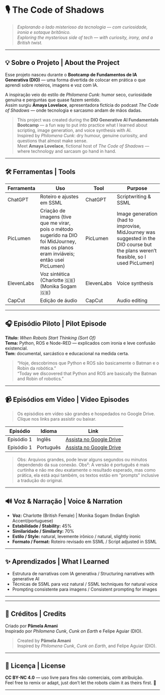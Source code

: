 # 🎙️ The Code of Shadows

> *Explorando o lado misterioso da tecnologia — com curiosidade, ironia e sotaque britânico.*  
> *Exploring the mysterious side of tech — with curiosity, irony, and a British twist.*

---

## 💡 Sobre o Projeto | About the Project

Esse projeto nasceu durante o **Bootcamp de Fundamentos de IA Generativa (DIO)** — uma forma divertida de colocar em prática o que aprendi sobre roteiros, imagens e voz com IA.

A inspiração veio do estilo de *Philomena Cunk*: humor seco, curiosidade genuína e perguntas que quase fazem sentido.  
Assim surgiu **Amaya Lovelace**, apresentadora fictícia do podcast *The Code of Shadows* — onde tecnologia e sarcasmo andam de mãos dadas.

> This project was created during the **DIO Generative AI Fundamentals Bootcamp** — a fun way to put into practice what I learned about scripting, image generation, and voice synthesis with AI.  
> Inspired by *Philomena Cunk*: dry humour, genuine curiosity, and questions that almost make sense.  
> Meet **Amaya Lovelace**, fictional host of *The Code of Shadows* — where technology and sarcasm go hand in hand.

---

## 🛠️ Ferramentas | Tools

| Ferramenta | Uso | Tool | Purpose |
|-------------|------|------|----------|
| ChatGPT | Roteiro e ajustes em SSML | ChatGPT | Scriptwriting & SSML |
| PicLumen | Criação de imagens (tive que me virar, pois o método sugerido na DIO foi MidJourney, mas os planos eram inviáveis; então usei PicLumen) | PicLumen | Image generation (had to improvise, MidJourney was suggested in the DIO course but the plans weren’t feasible, so I used PicLumen) |
| ElevenLabs | Voz sintética (Charlotte 🇬🇧) (Monika Sogam 🇬🇧) | ElevenLabs | Voice synthesis |
| CapCut | Edição de áudio | CapCut | Audio editing |


---

## 🎧 Episódio Piloto | Pilot Episode

**Título:** *When Robots Start Thinking (Sort Of)*  
**Tema:** Python, ROS e Node-RED — explicados com ironia e leve confusão existencial.  
**Tom:** documental, sarcástico e educacional na medida certa.  

> “Hoje, descobrimos que Python e ROS são basicamente o Batman e o Robin da robótica.”  
> “Today we discovered that Python and ROS are basically the Batman and Robin of robotics.”

---

## 📹 Episódios em Vídeo | Video Episodes

> Os episódios em vídeo são grandes e hospedados no Google Drive. Clique nos links para assistir ou baixar.

| Episódio | Idioma | Link |
|----------|--------|------|
| Episódio 1 | Inglês | [Assista no Google Drive](https://drive.google.com/file/d/1dejL8qCl_O5iNBb9PYuvgERrJYzBwYZF/view?usp=drive_link) |
| Episódio 1 | Português | [Assista no Google Drive](https://drive.google.com/file/d/1J_5el1v_ZxUoEMw9Rht70JUP-F19MpbS/view?usp=drive_link) |

> Obs: Arquivos grandes, pode levar alguns segundos ou minutos dependendo da sua conexão.
> Obs²: A versão é português é mais curtinha e não me deu exatamente o resultado esperado, mas como prática, ela está aqui também, os textos estão em "prompts" inclusive a tradução do original.

---

## 🔊 Voz & Narração | Voice & Narration

- **Voz:** Charlotte (British Female)  |  Monika Sogam (Indian English Accent/portuguese) 
- **Estabilidade / Stability:** 45%  
- **Similaridade / Similarity:** 70%  
- **Estilo / Style:** natural, levemente irônico / natural, slightly ironic  
- **Formato / Format:** Roteiro revisado em SSML / Script adjusted in SSML  

---

## ✨ Aprendizados | What I Learned

- Estrutura de narrativas com IA generativa / Structuring narratives with generative AI  
- Técnicas de SSML para voz natural / SSML techniques for natural voice  
- Prompting consistente para imagens / Consistent prompting for images  

---
---

## 🖤 Créditos | Credits

Criado por **Pâmela Amani**  
Inspirado por *Philomena Cunk*, *Cunk on Earth* e Felipe Aguiar (DIO).  

> Created by **Pâmela Amani**  
> Inspired by *Philomena Cunk*, *Cunk on Earth*, and Felipe Aguiar (DIO).

---

## 📜 Licença | License

**CC BY-NC 4.0** — uso livre para fins não comerciais, com atribuição.  
Feel free to remix or adapt, just don’t let the robots claim it as theirs first. 🤖  

---


